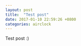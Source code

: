 ```yaml
---
layout: post
title:  "Test post"
date: 2017-01-10 22:59:26 +0800
categories: airclock
---
```

Test post :)
